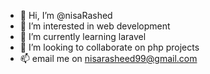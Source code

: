 - 👋 Hi, I’m @nisaRashed
- 👀 I’m interested in web development
- 🌱 I’m currently learning laravel
- 💞️ I’m looking to collaborate on php projects
- 📫 email me on nisarasheed99@gmail.com

<!---
nisaRashed/nisaRashed is a ✨ special ✨ repository because its `README.md` (this file) appears on your GitHub profile.
You can click the Preview link to take a look at your changes.
--->
